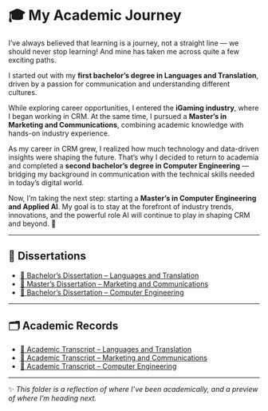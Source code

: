  # 🎓 My Academic Journey  

I’ve always believed that learning is a journey, not a straight line — we should never stop learning! And mine has taken me across quite a few exciting paths.  

I started out with my **first bachelor’s degree in Languages and Translation**, driven by a passion for communication and understanding different cultures.  

While exploring career opportunities, I entered the **iGaming industry**, where I began working in CRM. At the same time, I pursued a **Master’s in Marketing and Communications**, combining academic knowledge with hands-on industry experience.  

As my career in CRM grew, I realized how much technology and data-driven insights were shaping the future. That’s why I decided to return to academia and completed a **second bachelor’s degree in Computer Engineering** — bridging my background in communication with the technical skills needed in today’s digital world.  

Now, I’m taking the next step: starting a **Master’s in Computer Engineering and Applied AI**. My goal is to stay at the forefront of industry trends, innovations, and the powerful role AI will continue to play in shaping CRM and beyond. 🚀  

---

## 📑 Dissertations  
- [📘 Bachelor’s Dissertation – Languages and Translation](./Thesis%20(Italian)%20-%20B.A.%20Languages%20and%20Translation%20(L-12).pdf)  
- [📗 Master’s Dissertation – Marketing and Communications](./Master_Marketing_Dissertation.pdf)  
- [📕 Bachelor’s Dissertation – Computer Engineering](./Bachelor_Computer_Engineering_Dissertation.pdf)  

---

## 🗂️ Academic Records  
- [📄 Academic Transcript – Languages and Translation](./Transcript_Languages.pdf)  
- [📄 Academic Transcript – Marketing and Communications](./Transcript_Marketing.pdf)  
- [📄 Academic Transcript – Computer Engineering](./Transcript_Computer_Engineering.pdf)  

---

✨ *This folder is a reflection of where I’ve been academically, and a preview of where I’m heading next.*

